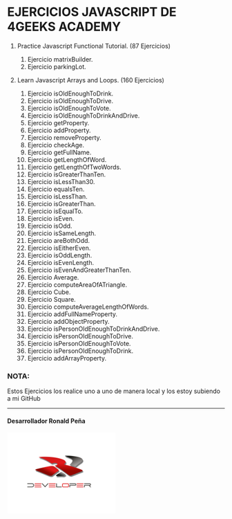 # EJERCICIOS JAVASCRIPT DE 4GEEKS ACADEMY

1. Practice Javascript Functional Tutorial. (87 Ejercicios)
    1. Ejercicio matrixBuilder.
    2. Ejercicio parkingLot.
   
2. Learn Javascript Arrays and Loops. (160 Ejercicios)
    1. Ejercicio isOldEnoughToDrink.
    2. Ejercicio isOldEnoughToDrive.
    3. Ejercicio isOldEnoughToVote.
    4. Ejercicio isOldEnoughToDrinkAndDrive.
    5. Ejercicio getProperty.
    6. Ejercicio addProperty.
    7. Ejercicio removeProperty.
    8. Ejercicio checkAge.
    9. Ejercicio getFullName.
    10. Ejercicio getLengthOfWord.
    11. Ejercicio getLengthOfTwoWords.
    12. Ejercicio isGreaterThanTen.
    13. Ejercicio isLessThan30.
    14. Ejercicio equalsTen.
    15. Ejercicio isLessThan.
    16. Ejercicio isGreaterThan.
    17. Ejercicio isEqualTo.
    18. Ejercicio isEven.
    19. Ejercicio isOdd.
    20. Ejercicio isSameLength.
    21. Ejercicio areBothOdd.
    22. Ejercicio isEitherEven.
    23. Ejercicio isOddLength.
    24. Ejercicio isEvenLength.
    25. Ejercicio isEvenAndGreaterThanTen.
    26. Ejercicio Average.
    27. Ejercicio computeAreaOfATriangle.
    28. Ejercicio Cube.
    29. Ejercicio Square.
    30. Ejercicio computeAverageLengthOfWords.
    31. Ejercicio addFullNameProperty.
    32. Ejercicio addObjectProperty.
    33. Ejercicio isPersonOldEnoughToDrinkAndDrive.
    34. Ejercicio isPersonOldEnoughToDrive.
    35. Ejercicio isPersonOldEnoughToVote.
    36. Ejercicio isPersonOldEnoughToDrink.
    37. Ejercicio addArrayProperty.



### <span style="font-weight:bold;">NOTA:</span>
Estos Ejercicios los realice uno a uno de manera local y los estoy subiendo a mi GitHub
<hr />

#### <span style="font-weight:bold;"> Desarrollador Ronald Peña </span>

  <img src = "./img/Logo.png" width = "250px" />